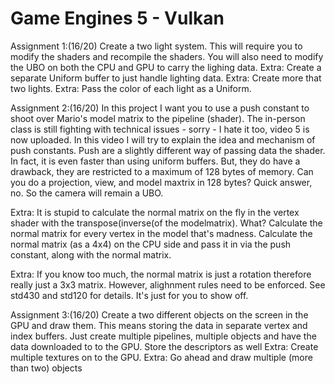 <h1>Game Engines 5 - Vulkan</h1>

Assignment 1:(16/20)
Create a two light system. This will require you to modify the shaders and recompile the shaders. You will also need to modify the UBO on both the CPU and GPU to carry the lighing data.
Extra: Create a separate Uniform buffer to just handle lighting data.
Extra: Create more that two lights.
Extra: Pass the color of each light as a Uniform.

Assignment 2:(16/20)
In this project I want you to use a push constant to shoot over Mario's model matrix to the pipeline (shader). The in-person class is still fighting with technical issues - sorry - I hate it too, video 5 is now uploaded. In this video I will try to explain the idea and mechanism of push constants.
Push are a slightly different way of passing data the shader. In fact, it is even faster than using uniform buffers. But, they do have a drawback, they are restricted to a maximum of 128 bytes of memory. Can you do a projection, view, and model maxtrix in 128 bytes? Quick answer, no. So the camera will remain a UBO.

Extra: It is stupid to calculate the normal matrix on the fly in the vertex shader with the transpose(inverse(of the modelmatrix). What? Calculate the normal matrix for every vertex in the model that's madness. Calculate the normal matrix (as a 4x4) on the CPU side and pass it in via the push constant, along with the normal matrix.

Extra: If you know too much, the normal matrix is just a rotation therefore really just a 3x3 matrix. However, alighnment rules need to be enforced. See std430 and std120 for details. It's just for you to show off.

Assignment 3:(16/20)
Create a two different objects on the screen in the GPU and draw them. This means storing the data in separate vertex and index buffers.
Just create multiple pipelines, multiple objects and have the data downloaded to to the GPU. Store the descriptors as well
Extra: Create multiple textures on to the GPU.
Extra: Go ahead and draw multiple (more than two) objects
